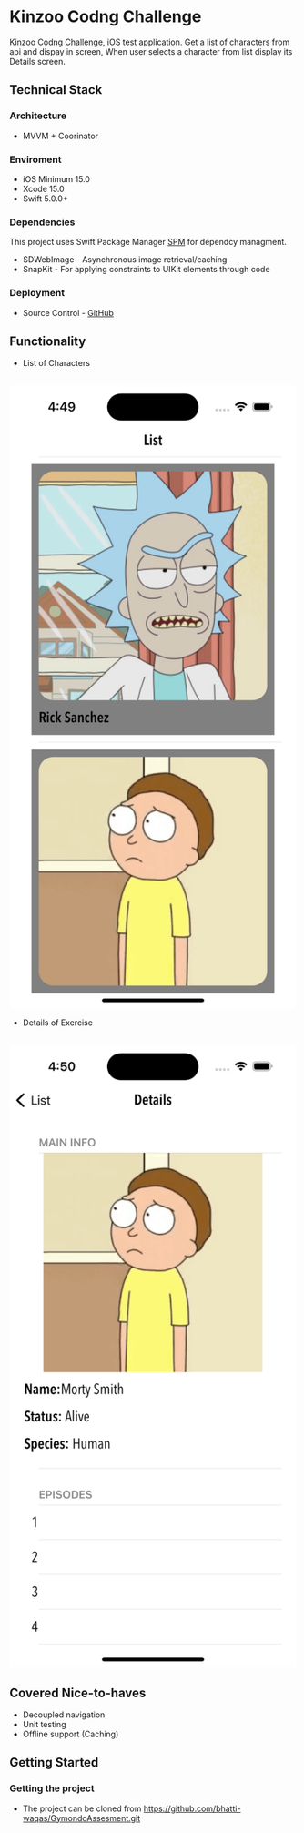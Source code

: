 # Kinzoo Codng Challenge

Kinzoo Codng Challenge,  iOS test application.
Get a list of characters from api and dispay in screen,
When user selects a character from list display its Details screen.

## Technical Stack

### Architecture
- MVVM + Coorinator

### Enviroment
- iOS Minimum 15.0
- Xcode 15.0
- Swift 5.0.0+

### Dependencies
This project uses Swift Package Manager [SPM](https://swift.org/package-manager/) for dependcy managment.

- SDWebImage - Asynchronous image retrieval/caching
- SnapKit - For applying constraints to UIKit elements through code

### Deployment
- Source Control - [GitHub](https://github.com/)

## Functionality

- List of Characters
<br>
<img src = "README Files/characters.png" width = 600>

- Details of Exercise
<br>
<img src = "README Files/characters-details.png" width = 600>

## Covered Nice-to-haves
- Decoupled navigation
- Unit testing
- Offline support (Caching)

## Getting Started
### Getting the project
- The project can be cloned from https://github.com/bhatti-waqas/GymondoAssesment.git
